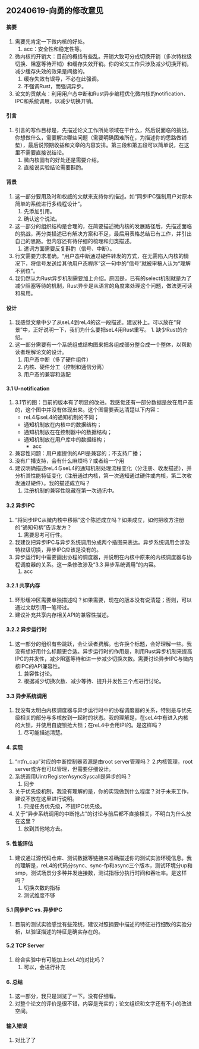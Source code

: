 ## 20240619-向勇的修改意见

#### 摘要

1. 需要先肯定一下微内核的好处。
	1. acc：安全性和稳定性等。
2. 微内核的开销大：目前的概括有些乱。开销大致可分成切换开销（多次特权级切换、阻塞等待开销）和缓存失效开销。你的论文工作只涉及减少切换开销，减少缓存失效的效果是间接的。
	1. 缓存失效有误导，不必在此强调。
	2. 不强调Rust，而强调异步。
3. 论文的贡献点：利用用户态中断和Rust异步编程优化微内核的notification、IPC和系统调用，以减少切换开销。

#### 引言

1. 引言的写作目标是，先描述论文工作所处领域在干什么，然后说面临的挑战，你想做什么，需要解决哪些问题（需要明确困难所在，为描述你的思路做铺垫），最后说预期收益和文章的内容安排。第三段和第五段可以简单说，在这里不需要直接说结论。
	1. 微内核固有的好处还是需要介绍。
	2. 直接说实验结论需要斟酌。

#### 背景

1. 这一部分要用及时和权威的文献来支持你的描述。如“同步IPC强制用户对原本简单的系统进行多线程设计”。
	1. 先添加引用。
	2. 确认这个说法。
2. 这一部分的组织结构是合理的，在简要描述微内核的发展路径后，先描述面临的挑战，再分类描述已有解决方案和不足，最后用表格总结已有工作，并引出自己的思路。但内容还有待仔细的梳理和归类描述。
	1. 遣词方面需要反复斟酌（信号、中断）。
3. 行文需要力求准确。“用户态中断通过硬件转发的方式，在无需陷入内核的情况下，将信号发送给其他用户态程序”这一句中的“信号”就被审稿人认为“理解不到位”。
4. 我仍然认为Rust异步机制需要加上介绍。原因是，已有的select机制就是为了减少阻塞等待的机制，Rust异步是从语言的角度来处理这个问题，做法更可读和易用。

#### 设计

1. 我感觉文章中少了从seL4到reL4的这一段描述。建议补上。可以放在“背景”中，正好说明一下，我们为什么要把seL4用Rust重写。
		1. 缺少Rust的介绍。
2. 这一部分需要有一个系统组成结构图来把各组成部分整合成一个整体，以帮助读者理解论文的设计。
	1. 用户态中断（多了硬件组件）
	2. 内核、硬件分工（控制和通信分离）
	3. 用户态的兼容和适配

#### 3.1 U-notification

1. 3.1节的图：目前的版本有了明显的改进。我感觉还有一部分数据是放在用户态的，这个图中并没有体现出来。这个图需要表达清楚以下内容：
   - reL4与seL4的通知机制的不同；
   - 通知机制放在内核中的数据结构；
   - 通知机制放在在控制器中的数据结构；
   - 通知机制放在用户库中的数据结构；
	   - acc
1. 兼容性问题：用户库提供的API是兼容的；不支持广播；
2. 没有广播支持，会有什么麻烦吗？或者给一个用
3. 建议明确描述reL4与seL4的通知机制处理流程变化（分注册、收发描述），并分析其性能特征变化（注册通过内核，第一次通知通过硬件或内核，第二次收发通过硬件）。我的描述成立吗？
	1. 注册机制的兼容性隐藏在第一次通讯中。


#### 3.2 异步IPC

1. “将同步IPC从微内核中移除”这个陈述成立吗？如果成立，如何把收方注册的“通知句柄”告诉发方？
	1. 需要思考可行性。
2. 我建议把异步IPC与异步系统调用分成两个插图来表达。异步系统调用会涉及特权级切换，异步IPC应该是没有的。
3. 异步运行时中需要画出协程的调度器，并说明在内核中原来的内核调度器与协程调度器的关系。这一条修改涉及“3.3 异步系统调用”的内容。
	1. acc

#### 3.2.1 共享内存

1. 环形缓冲区需要单独描述吗？如果需要，现在的版本没有说清楚；否则，可以通过文献引用一笔带过。
2. 建议补充共享内存相关API的兼容性描述。

#### 3.2.2 异步运行时

1. 这一部分的组织有些跳跃，会让读者费解。也许换个标题，会好理解一些。我没有想好用什么标题更合适。异步运行时的作用是，利用Rust异步机制来提高IPC的并发性，减少阻塞等待和进一步减少切换次数。需要讨论异步IPC与微内核IPC的API兼容性。
	1. 兼容性讨论。
	2. 根据减少切换次数、减少等待、提升并发性三个点进行讨论。

#### 3.3 异步系统调用

1. 我没有太明白内核调度器与异步运行时中的协程调度器的关系，特别是与优先级相关的部分与多核放到一起时的状态。我的理解是，在seL4中有进入内核的大锁，并使用自旋锁抢大锁；在reL4中会用IPI的。是这样吗？
	1. 尽可能描述清楚。

#### 4. 实现

1. “ntfn_cap”对应的中断控制器资源是由root server管理吗？
	2.内核管理，root server或许也可以管理，但需要仔细设计。
1. 系统调用UintrRegisterAsyncSyscall是异步的吗？
	1. 同步
2. 关于优先级机制，我没有理解的是，你的实现做到什么程度？对于未来工作，建议不放在这里进行说明。
	1. 只提任务优先级，不提IPC优先级。
3. 关于“异步系统调用的中断抢占”的讨论与前后都不直接相关，不明白为什么放在这里？
	1. 放到其他地方去。

#### 5. 性能评估

1. 建议通过源代码仓库、测试数据等链接来准确描述你的测试实验环境信息。我的理解是，reL4的代码分sync、sync-fp和async三个版本，测试环境分up和smp，测试场景分多种并发连接数，测试指标分执行时间和吞吐率。是这样吗？
	1. 切换次数的指标
	2. 测试维度不够

#### 5.1 同步IPC vs. 异步IPC

1. 目前的测试实验感觉有些笼统，建议对照摘要中描述的特征进行细致的实验分析，以验证描述的特征是确实存在的。

#### 5.2 TCP Server

1. 综合实验中有可能加上seL4的对比吗？
	1. 可以，会进行补充

#### 6. 总结

1. 这一部分，我只是浏览了一下。没有仔细看。
2. 对整个论文的评价是很不错，内容是充实的；论文组织和文字还有不小的改进空间。

#### 输入错误

1. 对比了了